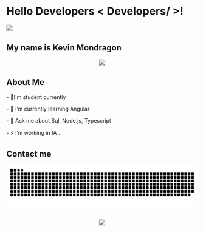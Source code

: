 <h1> Hello Developers < Developers/ >! </h1>
<img src = "https://i.pinimg.com/originals/a4/40/51/a44051422ddb465f7f3279e81ad2fef9.gif" width = auto> </h1>
<p align='center'>
</p>



<div size='20px'>
	<h2> My name is Kevin Mondragon </h2> 
	<p align="center">
	  <a href="https://skillicons.dev">
	    <img src="https://skillicons.dev/icons?i=git,angular,github,mysql,php,nodejs,mongo,selenium,python,docker,typescript" />
	  </a>
	</p>
</div>


<h2> About Me </h2>

<p>- 🔭I'm student currently </p>
<p>- 🌱 I’m currently learning Angular </p>
<p>- 💬 Ask me about Sql, Node.js, Typescript</p>
<p>- ⚡  I’m working in IA .</p>
  


## Contact me

<div align="center">
    <picture align="center">
      <img alt="github contribution grid snake animation" src="https://raw.githubusercontent.com/Niefee/niefee/master/assets/github-contribution-grid-snake.svg">
    </picture>
</div>

<h2> </h2>
<p align="center">
  <a href="https://www.linkedin.com/feed/">
    <img src="https://skillicons.dev/icons?i=bots,discord,linkedin" />
  </a>
</p>


